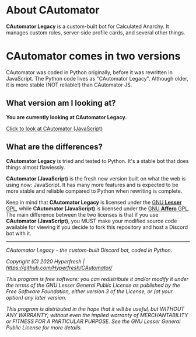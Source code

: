 # About CAutomator
**CAutomator Legacy** is a custom-built bot for Calculated Anarchy. It manages custom roles, server-side profile cards, and several other things.

# CAutomator comes in two versions
CAutomator was coded in Python originally, before it was rewritten in JavaScript. The Python code lives as "CAutomator Legacy". Although older, it is more stable (NOT reliable!) than CAutomator JS.

## What version am I looking at?
**You are currently looking at CAutomator Legacy.**

[Click to look at CAutomator (JavaScript)](https://github.com/Hyperfresh/CAutomator)

## What are the differences?
**CAutomator Legacy** is tried and tested to Python. It's a stable bot that does things almost flawlessly.

**CAutomator (JavaScript)** is the fresh new version built on what the web is using now: JavaScript. It has many more features and is expected to be more stable and reliable compared to Python when rewriting is complete.

Keep in mind that **CAutomator Legacy** is licensed under the [GNU **Lesser** GPL](https://www.gnu.org/licenses/lgpl-3.0.html), while **CAutomator (JavaScript)** is licensed under the [GNU **Affero** GPL](https://www.gnu.org/licenses/agpl-3.0.html). The main difference between the two licenses is that if you use **CAutomator (JavaScript)**, you MUST make your modified source code available for viewing if you decide to fork this repository and host a Discord bot with it.

---

*CAutomator Legacy - the custom-built Discord bot, coded in Python.*

*Copyright (C) 2020 Hyperfresh | https://github.com/Hyperfresh/CAutomator/*

*This program is free software: you can redistribute it and/or modify
it under the terms of the GNU Lesser General Public License as published by
the Free Software Foundation, either version 3 of the License, or
(at your option) any later version.*

*This program is distributed in the hope that it will be useful,
but WITHOUT ANY WARRANTY; without even the implied warranty of
MERCHANTABILITY or FITNESS FOR A PARTICULAR PURPOSE.  See the
GNU Lesser General Public License for more details.*
